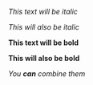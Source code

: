 *This text will be italic*

_This will also be italic_



**This text will be bold**

__This will also be bold__



_You **can** combine them_

